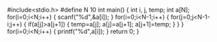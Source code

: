 #include<stdio.h>
#define N 10
int main()
{
   int i, j, temp;
   int a[N];
   for(i=0;i<N;i++)
   {
      scanf("%d",&a[i]);
    }
   for(i=0;i<N-1;i++)
   {
         for(j=0;j<N-1-i;j++)
         {
             if(a[j]>a[j+1])
             {
                 temp=a[j];
                 a[j]=a[j+1];
                 a[j+1]=temp;
               }
          }
     }
     for(i=0;i<N;i++)
     {
          printf("%d",a[i]);
     }
     return 0;
  }
